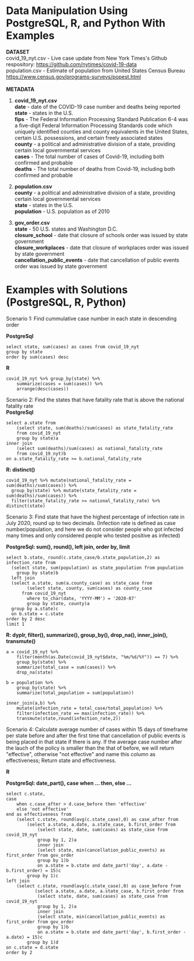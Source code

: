 # Data Manipulation Using PostgreSQL, R, and Python With Examples 

**DATASET** <br/>
covid_19_nyt.csv - Live case update from New York Times's Github respository: https://github.com/nytimes/covid-19-data<br/> 
population.csv - Estimate of population from United States Census Bureau https://www.census.gov/programs-surveys/popest.html
<br/> 
<br/>
**METADATA** <br/>
1) **covid_19_nyt.csv**<br/>
**date** - date of the COVID-19 case number and deaths being reported <br/>
**state** - states in the U.S.<br/>
**fips** - The Federal Information Processing Standard Publication 6-4 was a five-digit Federal Information Processing Standards code which uniquely identified counties and county equivalents in the United States, certain U.S. possessions, and certain freely associated states<br/>
**county** - a political and administrative division of a state, providing certain local governmental services<br/>
**cases** - The total number of cases of Covid-19, including both confirmed and probable<br/>
**deaths** - The total number of deaths from Covid-19, including both confirmed and probable<br/>


2) **population.csv**<br/>
**county** - a political and administrative division of a state, providing certain local governmental services<br/>
**state** - states in the U.S.<br/>
**population** - U.S. population as of 2010 <br/>

3) **gov_order.csv**<br/>
**state** - 50 U.S. states and Washington D.C.<br/>
**closure_school** - date that closure of schools order was issued by state government<br/>
**closure_workplaces** - date that closure of workplaces order was issued by state government<br/>
**cancellation_public_events** - date that cancellation of public events order was issued by state government<br/>

# Examples with Solutions (PostgreSQL, R, Python) 
Scenario 1: Find cummulative case number in each state in descending order <br/>

**PostgreSql**
```
select state, sum(cases) as cases from covid_19_nyt
group by state 
order by sum(cases) desc 
```

**R**
```
covid_19_nyt %>% group_by(state) %>% 
	summarize(cases = sum(cases)) %>% 
	arrange(desc(cases))
```

Scenario 2: Find the states that have fatality rate that is above the national fatality rate  <br/>
**PostgreSql**
```
select a.state from 
	(select state, sum(deaths)/sum(cases) as state_fatality_rate 
	from covid_19_nyt
	group by state)a
inner join 
	(select sum(deaths)/sum(cases) as national_fatality_rate
	from covid_19_nyt)b
on a.state_fatality_rate >= b.national_fatality_rate 
```

**R: distinct()**
```
covid_19_nyt %>% mutate(national_fatality_rate = sum(deaths)/sum(cases)) %>% 
  group_by(state) %>% mutate(state_fatality_rate = sum(deaths)/sum(cases)) %>% 
  filter(state_fatality_rate >= national_fatality_rate) %>% distinct(state)
```

Scenario 3: Find state that have the highest percentage of infection rate in July 2020, round up to two decimals. (Infection rate is defined as case number/population, and here we do not consider people who got infected many times and only considered people who tested positive as infected) <br/> 

**PostgreSql: sum(), round(), left join, order by, limit**
```
select b.state, round(c.state_case/b.state_population,2) as infection_rate from 
  (select state, sum(population) as state_population from population 
	group by state)b
  left join 
  (select a.state, sum(a.county_case) as state_case from 
	    (select state, county, sum(cases) as county_case 
      from covid_19_nyt	
	    where to_char(date, 'YYYY-MM') = '2020-07'
	    group by state, county)a
  group by a.state)c
  on b.state = c.state 
order by 2 desc 
limit 1 
```

**R: dyplr, filter(), summarize(), group_by(), drop_na(), inner_join(), transmute()**
```
a = covid_19_nyt %>% 
	filter(month(as.Date(covid_19_nyt$date, "%m/%d/%Y")) == 7) %>%
  	group_by(state) %>% 
	summarize(total_case = sum(cases)) %>% 
 	drop_na(state)

b = population %>% 
	group_by(state) %>% 
	summarize(total_population = sum(population))

inner_join(a,b) %>% 
	mutate(infection_rate = total_case/total_population) %>% 
 	filter(infection_rate == max(infection_rate)) %>% 
  	transmute(state,round(infection_rate,2))
```
Scenario 4: Calculate average number of cases within 15 days of timeframe per state before and after the first time that cancellation of public events is being placed in that state if there is any. If the average case number after the lauch of the policy is smaller than the that of before, we will return "effective", otherwise "not effective" and name this column as effectiveness; Return state and effectiveness. <br/>

**R**

**PostgreSql: date_part(), case when ... then, else ...**
```
select c.state, 
case 
	when c.case_after > d.case_before then 'effective'
	else 'not effective'
end as effectiveness from 
	(select c.state, round(avg(c.state_case),0) as case_after from 
		(select a.state, a.date, a.state_case, b.first_order from 
			(select state, date, sum(cases) as state_case from covid_19_nyt 
			group by 1, 2)a
			inner join 
			(select state, min(cancellation_public_events) as first_order from gov_order
			group by 1)b
			on a.state = b.state and date_part('day', a.date - b.first_order) = 15)c
		group by 1)c
left join
	(select c.state, round(avg(c.state_case),0) as case_before from 
	       (select a.state, a.date, a.state_case, b.first_order from 
			(select state, date, sum(cases) as state_case from covid_19_nyt 
			group by 1, 2)a
			inner join 
			(select state, min(cancellation_public_events) as first_order from gov_order
			group by 1)b
			on a.state = b.state and date_part('day', b.first_order - a.date) = 15)c
		group by 1)d 
on c.state = d.state
order by 2
```
